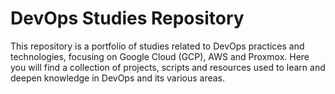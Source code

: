 # DevOps Studies Repository

This repository is a portfolio of studies related to DevOps practices and technologies, focusing on Google Cloud (GCP), AWS and Proxmox. Here you will find a collection of projects, scripts and resources used to learn and deepen knowledge in DevOps and its various areas.
